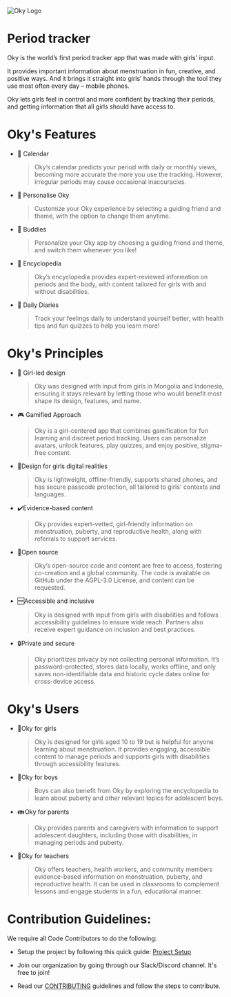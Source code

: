 ![Oky Logo](https://cdn-jeekn.nitrocdn.com/YMylMApFOdicfeUXuODDpSFiUbWeZeKg/assets/images/optimized/rev-3ff2ed2/oky.nyc3.cdn.digitaloceanspaces.com/2020/12/oky-primary-logo-rgb.png)

# Period tracker

Oky is the world’s first period tracker app that was made with girls' input.

It provides important information about menstruation in fun, creative, and positive ways. And it brings it straight into girls’ hands through the tool they use most often every day – mobile phones.

Oky lets girls feel in control and more confident by tracking their periods, and getting information that all girls should have access to.

# Oky's Features

- :calendar: Calendar

  > Oky’s calendar predicts your period with daily or monthly views, becoming more accurate the more you use the tracking. However, irregular periods may cause occasional inaccuracies.

- :girl: Personalise Oky

  > Customize your Oky experience by selecting a guiding friend and theme, with the option to change them anytime.

- :two_women_holding_hands: Buddies
  > Personalize your Oky app by choosing a guiding friend and theme, and switch them whenever you like!
  <!-- is the above friend another human using the app? -->
- :notebook_with_decorative_cover: Encyclopedia

  > Oky’s encyclopedia provides expert-reviewed information on periods and the body, with content tailored for girls with and without disabilities.

- :ledger: Daily Diaries
  > Track your feelings daily to understand yourself better, with health tips and fun quizzes to help you learn more!

# Oky's Principles

- :girl: Girl-led design

  > Oky was designed with input from girls in Mongolia and Indonesia, ensuring it stays relevant by letting those who would benefit most shape its design, features, and name.

- :video_game: Gamified Approach

  > Oky is a girl-centered app that combines gamification for fun learning and discreet period tracking. Users can personalize avatars, unlock features, play quizzes, and enjoy positive, stigma-free content.

- :girl:Design for girls digital realities

  > Oky is lightweight, offline-friendly, supports shared phones, and has secure passcode protection, all tailored to girls' contexts and languages.

- :heavy_check_mark:Evidence-based content

  > Oky provides expert-vetted, girl-friendly information on menstruation, puberty, and reproductive health, along with referrals to support services.

- :open_hands:Open source

  > Oky’s open-source code and content are free to access, fostering co-creation and a global community. The code is available on GitHub under the AGPL-3.0 License, and content can be requested.

- :free:Accessible and inclusive

  > Oky is designed with input from girls with disabilities and follows accessibility guidelines to ensure wide reach. Partners also receive expert guidance on inclusion and best practices. <!-- what accesibility guidelines were/are followed?-->

- :lock:Private and secure
  > Oky prioritizes privacy by not collecting personal information. It’s password-protected, stores data locally, works offline, and only saves non-identifiable data and historic cycle dates online for cross-device access.

# Oky's Users

- :girl:Oky for girls

  > Oky is designed for girls aged 10 to 19 but is helpful for anyone learning about menstruation. It provides engaging, accessible content to manage periods and supports girls with disabilities through accessibility features.

- :boy:Oky for boys

  > Boys can also benefit from Oky by exploring the encyclopedia to learn about puberty and other relevant topics for adolescent boys.

- :family:Oky for parents

  > Oky provides parents and caregivers with information to support adolescent daughters, including those with disabilities, in managing periods and puberty.

- :school:Oky for teachers
  > Oky offers teachers, health workers, and community members evidence-based information on menstruation, puberty, and reproductive health. It can be used in classrooms to complement lessons and engage students in a fun, educational manner.

# Contribution Guidelines:

We require all Code Contributors to do the following:

- Setup the project by following this quick guide: [Project Setup](./docs/setup.md)

- Join our organization by going through our Slack/Discord channel. It's free to join! <!-- maybe link it here?-->
- Read our [CONTRIBUTING](./CONTRIBUTING.md) guidelines and follow the steps to contribute.
